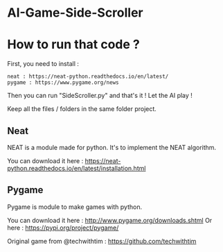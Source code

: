 # AI-Game-Side-Scroller


# How to run that code ?

First, you need to install :

```
neat : https://neat-python.readthedocs.io/en/latest/
pygame : https://www.pygame.org/news
```

Then you can run "SideScroller.py" and that's it !
Let the AI play !

Keep all the files / folders in the same folder project.

## Neat

NEAT is a module made for python. It's to implement the NEAT algorithm.

You can download it here : https://neat-python.readthedocs.io/en/latest/installation.html


## Pygame

Pygame is module to make games with python.

You can download it here : http://www.pygame.org/downloads.shtml
Or here : https://pypi.org/project/pygame/


Original game from @techwithtim : https://github.com/techwithtim  
